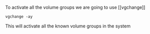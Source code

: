 To activate all the volume groups we are going to use [[vgchange]]
```console
vgchange -ay
```

This will activate all the known volume groups in the system